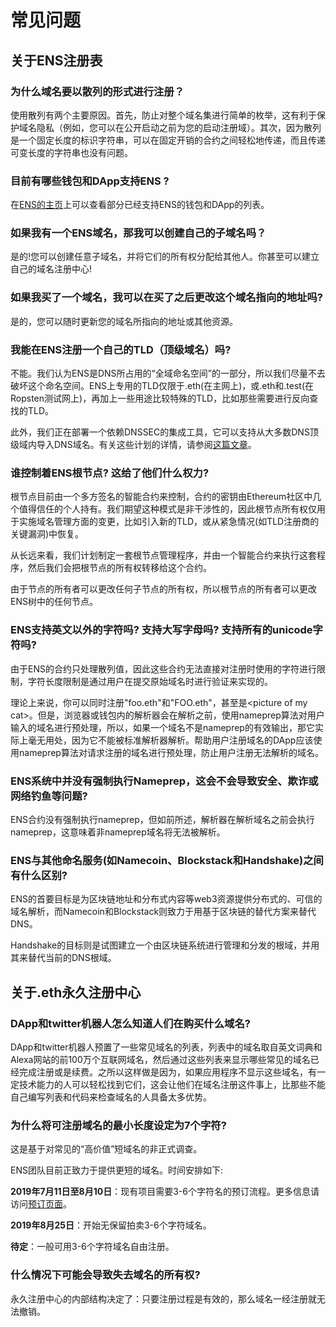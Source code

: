 # 常见问题

## 关于ENS注册表

### 为什么域名要以散列的形式进行注册？

使用散列有两个主要原因。首先，防止对整个域名集进行简单的枚举，这有利于保护域名隐私（例如，您可以在公开启动之前为您的启动注册域）。其次，因为散列是一个固定长度的标识字符串，可以在固定开销的合约之间轻松地传递，而且传递可变长度的字符串也没有问题。

### 目前有哪些钱包和DApp支持ENS ?

在[ENS的主页](https://ens.domains/)上可以查看部分已经支持ENS的钱包和DApp的列表。

### 如果我有一个ENS域名，那我可以创建自己的子域名吗？

是的!您可以创建任意子域名，并将它们的所有权分配给其他人。你甚至可以建立自己的域名注册中心!

### 如果我买了一个域名，我可以在买了之后更改这个域名指向的地址吗?

是的，您可以随时更新您的域名所指向的地址或其他资源。

### 我能在ENS注册一个自己的TLD（顶级域名）吗?

不能。我们认为ENS是DNS所占用的“全域命名空间”的一部分，所以我们尽量不去破坏这个命名空间。ENS上专用的TLD仅限于.eth(在主网上)，或.eth和.test(在Ropsten测试网上)，再加上一些用途比较特殊的TLD，比如那些需要进行反向查找的TLD。

此外，我们正在部署一个依赖DNSSEC的集成工具，它可以支持从大多数DNS顶级域内导入DNS域名。有关这些计划的详情，请参阅[这篇文章](https://medium.com/the-ethereum-name-service/upcoming-changes-to-the-ens-root-a1b78fd52b38)。

### 谁控制着ENS根节点? 这给了他们什么权力?

根节点目前由一个多方签名的智能合约来控制，合约的密钥由Ethereum社区中几个值得信任的个人持有。我们期望这种模式是非干涉性的，因此根节点所有权仅用于实施域名管理方面的变更，比如引入新的TLD，或从紧急情况(如TLD注册商的关键漏洞)中恢复。

从长远来看，我们计划制定一套根节点管理程序，并由一个智能合约来执行这套程序，然后我们会把根节点的所有权转移给这个合约。

由于节点的所有者可以更改任何子节点的所有权，所以根节点的所有者可以更改ENS树中的任何节点。

### ENS支持英文以外的字符吗? 支持大写字母吗? 支持所有的unicode字符吗?

由于ENS的合约只处理散列值，因此这些合约无法直接对注册时使用的字符进行限制，字符长度限制是通过用户在提交原始域名时进行验证来实现的。

理论上来说，你可以同时注册"foo.eth"和"FOO.eth"，甚至是&lt;picture of my cat&gt;。但是，浏览器或钱包内的解析器会在解析之前，使用nameprep算法对用户输入的域名进行预处理，所以，如果一个域名不是nameprep的有效输出，那它实际上毫无用处，因为它不能被标准解析器解析。帮助用户注册域名的DApp应该使用nameprep算法对请求注册的域名进行预处理，防止用户注册无法解析的域名。

### ENS系统中并没有强制执行Nameprep，这会不会导致安全、欺诈或网络钓鱼等问题?

ENS合约没有强制执行nameprep，但如前所述，解析器在解析域名之前会执行nameprep，这意味着非nameprep域名将无法被解析。

### ENS与其他命名服务(如Namecoin、Blockstack和Handshake)之间有什么区别?

ENS的首要目标是为区块链地址和分布式内容等web3资源提供分布式的、可信的域名解析，而Namecoin和Blockstack则致力于用基于区块链的替代方案来替代DNS。

Handshake的目标则是试图建立一个由区块链系统进行管理和分发的根域，并用其来替代当前的DNS根域。

## 关于.eth永久注册中心

### DApp和twitter机器人怎么知道人们在购买什么域名?

DApp和twitter机器人预置了一些常见域名的列表，列表中的域名取自英文词典和Alexa网站的前100万个互联网域名，然后通过这些列表来显示哪些常见的域名已经完成注册或是续费。之所以这样做是因为，如果应用程序不显示这些域名，有一定技术能力的人可以轻松找到它们，这会让他们在域名注册这件事上，比那些不能自己编写列表和代码来检查域名的人具备太多优势。

### 为什么将可注册域名的最小长度设定为7个字符?

这是基于对常见的“高价值”短域名的非正式调查。

ENS团队目前正致力于提供更短的域名。时间安排如下:

 **2019年7月11日至8月10日**：现有项目需要3-6个字符名的预订流程。更多信息请访问[预订页面](https://reserve.ens.domains/)。

**2019年8月25日**：开始无保留拍卖3-6个字符域名。

**待定**：一般可用3-6个字符域名自由注册。

### 什么情况下可能会导致失去域名的所有权?

永久注册中心的内部结构决定了：只要注册过程是有效的，那么域名一经注册就无法撤销。
